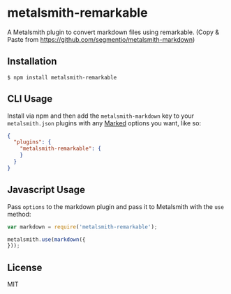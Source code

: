 
# metalsmith-remarkable

  A Metalsmith plugin to convert markdown files using remarkable.
  (Copy & Paste from https://github.com/segmentio/metalsmith-markdown)

## Installation

    $ npm install metalsmith-remarkable

## CLI Usage

  Install via npm and then add the `metalsmith-markdown` key to your `metalsmith.json` plugins with any [Marked](https://github.com/chjj/marked) options you want, like so:

```json
{
  "plugins": {
    "metalsmith-remarkable": {
    }
  }
}
```

## Javascript Usage

  Pass `options` to the markdown plugin and pass it to Metalsmith with the `use` method:

```js
var markdown = require('metalsmith-remarkable');

metalsmith.use(markdown({
}));
```

## License

  MIT